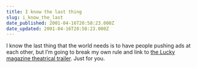 ```yaml
---
title: I know the last thing
slug: i_know_the_last
date_published: 2001-04-16T20:58:23.000Z
date_updated: 2001-04-16T20:58:23.000Z
---
```


I know the last thing that the world needs is to have people pushing ads at each other, but I’m going to break my own rule and link to [the Lucky magazine theatrical trailer](http://www.phoenixeditorial.com/spots/spots_html/bf_007s.html). Just for you.
